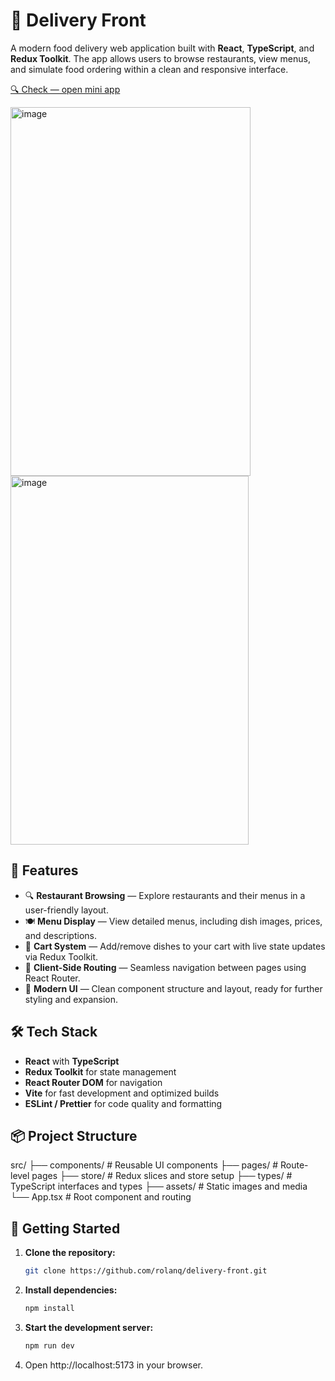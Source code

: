 # 🍔 Delivery Front

A modern food delivery web application built with **React**, **TypeScript**, and **Redux Toolkit**. The app allows users to browse restaurants, view menus, and simulate food ordering within a clean and responsive interface.

[🔍 Check — open mini app](https://t.me/ekeer_bot)

<img width="384" height="590" alt="image" src="https://github.com/user-attachments/assets/f5925d85-b39d-428a-a6c2-f9207b34fd63" />
<img width="381" height="590" alt="image" src="https://github.com/user-attachments/assets/46d26ce4-5a14-4509-942c-abb829f67b83" />

## 🚀 Features

- 🔍 **Restaurant Browsing** — Explore restaurants and their menus in a user-friendly layout.
- 🍽 **Menu Display** — View detailed menus, including dish images, prices, and descriptions.
- 🛒 **Cart System** — Add/remove dishes to your cart with live state updates via Redux Toolkit.
- 🧭 **Client-Side Routing** — Seamless navigation between pages using React Router.
- 💎 **Modern UI** — Clean component structure and layout, ready for further styling and expansion.

## 🛠️ Tech Stack

- **React** with **TypeScript**
- **Redux Toolkit** for state management
- **React Router DOM** for navigation
- **Vite** for fast development and optimized builds
- **ESLint / Prettier** for code quality and formatting

## 📦 Project Structure

src/
├── components/ # Reusable UI components
├── pages/ # Route-level pages
├── store/ # Redux slices and store setup
├── types/ # TypeScript interfaces and types
├── assets/ # Static images and media
└── App.tsx # Root component and routing


## 🧪 Getting Started

1. **Clone the repository:**
   ```bash
   git clone https://github.com/rolanq/delivery-front.git
2. **Install dependencies:**
   ```bash
   npm install
3. **Start the development server:**
   ```bash
   npm run dev
4. Open http://localhost:5173 in your browser.
